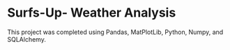 # Surfs-Up- Weather Analysis
This project was completed using Pandas, MatPlotLib, Python, Numpy, and SQLAlchemy.
